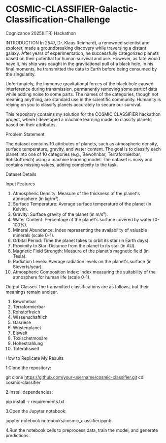 # COSMIC-CLASSIFIER-Galactic-Classification-Challenge
Cognizance 2025(IITR) Hackathon

INTRODUCTION 
In 2547, Dr. Klaus Reinhardt, a renowned scientist and explorer, made a groundbreaking discovery while traversing a distant galaxy. After years of experimentation, he successfully categorized planets based on their potential for human survival and use. However, as fate would have it, his ship was caught in the gravitational pull of a black hole. In his final moments, he transmitted the data to Earth before being consumed by the singularity.

Unfortunately, the immense gravitational forces of the black hole caused interference during transmission, permanently removing some part of data while adding noise to some parts. The names of the categories, though not meaning anything, are standard use in the scientific community. Humanity is relying on you to classify planets accurately to secure our survival.

This repository contains my solution for the COSMIC CLASSIFIER hackathon project, where I developed a machine learning model to classify planets based on their attributes.

Problem Statement

The dataset contains 10 attributes of planets, such as atmospheric density, surface temperature, gravity, and water content. The goal is to classify each planet into one of 10 categories (e.g., Bewohnbar, Terraformierbar, Rohstoffreich) using a machine learning model. The dataset is noisy and contains missing values, adding complexity to the task.

Dataset Details

Input Features
1. Atmospheric Density: Measure of the thickness of the planet's atmosphere (in kg/m³).
2. Surface Temperature: Average surface temperature of the planet (in Kelvin).
3. Gravity: Surface gravity of the planet (in m/s²).
4. Water Content: Percentage of the planet's surface covered by water (0-100%).
5. Mineral Abundance: Index representing the availability of valuable minerals (scale 0-1).
6. Orbital Period: Time the planet takes to orbit its star (in Earth days).
7. Proximity to Star: Distance from the planet to its star (in AU).
8. Magnetic Field Strength: Measure of the planet's magnetic field (in Tesla).
9. Radiation Levels: Average radiation levels on the planet's surface (in Sieverts/year).
10. Atmospheric Composition Index: Index measuring the suitability of the atmosphere for human life (scale 0-1).


Output Classes
The transmitted classifications are as follows, but their meanings remain unclear.
1. Bewohnbar
2. Terraformierbar
3. Rohstoffreich
4. Wissenschaftlich
5. Gasriese
6. Wüstenplanet
7. Eiswelt
8. Toxischetmosäre
9. Hohestrahlung
10. Toterahswelt



How to Replicate My Results

1.Clone the repository:

git clone https://github.com/your-username/cosmic-classifier.git
cd cosmic-classifier

2.Install dependencies:

pip install -r requirements.txt

3.Open the Jupyter notebook:

jupyter notebook notebooks/cosmic_classifier.ipynb

4.Run the notebook cells to preprocess data, train the model, and generate predictions.

